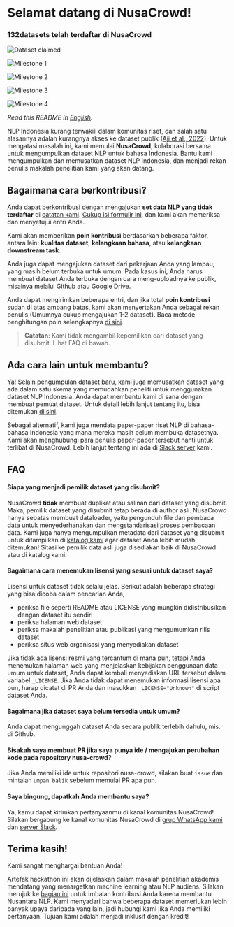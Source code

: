 # Selamat datang di NusaCrowd!

<h3>132datasets telah terdaftar di NusaCrowd</h3>

![Dataset claimed](https://progress-bar.dev/83/?title=Datasets%20Claimed%20(109%20Datasets%20Claimed))

<!-- milestone starts -->
![Milestone 1](https://progress-bar.dev/100/?title=Milestone%201%20(30%20Datasets%20Completed))

![Milestone 2](https://progress-bar.dev/100/?title=Milestone%202%20(60%20Datasets%20Completed))

![Milestone 3](https://progress-bar.dev/93/?title=Milestone%203%20(100%20Datasets%20Completed))

![Milestone 4](https://progress-bar.dev/62/?title=Milestone%204%20(150%20Datasets%20Completed))
<!-- milestone ends -->

*Read this README in [English](README.md).*

NLP Indonesia kurang terwakili dalam komunitas riset, dan salah satu alasannya adalah kurangnya akses ke dataset publik ([Aji et al., 2022](https://aclanthology.org/2022.acl-long.500/)). Untuk mengatasi masalah ini, kami memulai
**NusaCrowd**, kolaborasi bersama untuk mengumpulkan dataset NLP untuk bahasa Indonesia. Bantu kami mengumpulkan dan memusatkan dataset NLP Indonesia, dan menjadi rekan penulis makalah penelitian kami yang akan datang.

## Bagaimana cara berkontribusi?

Anda dapat berkontribusi dengan mengajukan **set data NLP yang tidak terdaftar** di [catatan kami](https://indonlp.github.io/nusa-catalogue/). [Cukup isi formulir ini](https://forms.gle/31dMGZik25DPFYFd6), dan kami akan memeriksa dan menyetujui entri Anda.

Kami akan memberikan **poin kontribusi** berdasarkan beberapa faktor, antara lain: **kualitas dataset**, **kelangkaan bahasa**, atau **kelangkaan downstream task**.

Anda juga dapat mengajukan dataset dari pekerjaan Anda yang lampau, yang masih belum terbuka untuk umum. Pada kasus ini, Anda harus membuat dataset Anda terbuka dengan cara meng-uploadnya ke publik, misalnya melalui Github atau Google Drive.

Anda dapat mengirimkan beberapa entri, dan jika total **poin kontribusi** sudah di atas ambang batas, kami akan menyertakan Anda sebagai rekan penulis (Umumnya cukup mengajukan 1-2 dataset). Baca metode penghitungan poin selengkapnya [di sini](POINTS.id.md).

> **Catatan**: Kami tidak mengambil kepemilikan dari dataset yang disubmit. Lihat FAQ di bawah.

## Ada cara lain untuk membantu?

Ya! Selain pengumpulan dataset baru, kami juga memusatkan dataset yang ada dalam satu skema yang memudahkan peneliti untuk menggunakan dataset NLP Indonesia. Anda dapat membantu kami di sana dengan membuat pemuat dataset. Untuk detail lebih lanjut tentang itu, bisa ditemukan [di sini](DATALOADER.md).

Sebagai alternatif, kami juga mendata paper-paper riset NLP di bahasa-bahasa Indonesia yang mana mereka masih belum membuka datasetnya. Kami akan menghubungi para penulis paper-paper tersebut nanti untuk terlibat di NusaCrowd. Lebih lanjut tentang ini ada di [Slack server](https://join.slack.com/t/nusacrowd/shared_invite/zt-1bbvt4och-JkC7tzeL_eUk4UD6tl3kDg) kami.


## FAQ

#### Siapa yang menjadi pemilik dataset yang disubmit?

NusaCrowd **tidak** membuat duplikat atau salinan dari dataset yang disubmit. Maka, pemilik dataset yang disubmit tetap berada di author asli. NusaCrowd hanya sebatas membuat dataloader, yaitu pengunduh file dan pembaca data untuk menyederhanakan dan mengstandarisasi proses pembacaan data. Kami juga hanya mengumpulkan metadata dari dataset yang disubmit untuk ditampilkan di [katalog kami](https://indonlp.github.io/nusa-catalogue/) agar dataset Anda lebih mudah ditemukan!
Sitasi ke pemilik data asli juga disediakan baik di NusaCrowd atau di katalog kami.

#### Bagaimana cara menemukan lisensi yang sesuai untuk dataset saya?

Lisensi untuk dataset tidak selalu jelas. Berikut adalah beberapa strategi yang bisa dicoba dalam pencarian Anda,

* periksa file seperti README atau LICENSE yang mungkin didistribusikan dengan dataset itu sendiri
* periksa halaman web dataset
* periksa makalah penelitian atau publikasi yang mengumumkan rilis dataset
* periksa situs web organisasi yang menyediakan dataset

Jika tidak ada lisensi resmi yang tercantum di mana pun, tetapi Anda menemukan halaman web yang menjelaskan kebijakan penggunaan data umum untuk dataset, Anda dapat kembali menyediakan URL tersebut dalam variabel `_LICENSE`. Jika Anda tidak dapat menemukan informasi lisensi apa pun, harap dicatat di PR Anda dan masukkan `_LICENSE="Unknown"` di script dataset Anda.

#### Bagaimana jika dataset saya belum tersedia untuk umum?

Anda dapat mengunggah dataset Anda secara publik terlebih dahulu, mis. di Github.

#### Bisakah saya membuat PR jika saya punya ide / mengajukan perubahan kode pada repository nusa-crowd?

Jika Anda memiliki ide untuk repositori nusa-crowd, silakan buat `issue` dan mintalah `umpan balik` sebelum memulai PR apa pun.

#### Saya bingung, dapatkah Anda membantu saya?

Ya, kamu dapat kirimkan pertanyaanmu di kanal komunitas NusaCrowd! Silakan bergabung ke kanal komunitas NusaCrowd di [grup WhatsApp kami](https://chat.whatsapp.com/Jn4nM6l3kSn3p4kJVESTwv) dan [server Slack](https://join.slack.com/t/nusacrowd/shared_invite/zt-1bbvt4och-JkC7tzeL_eUk4UD6tl3kDg).


## Terima kasih!

Kami sangat menghargai bantuan Anda!

Artefak hackathon ini akan dijelaskan dalam makalah penelitian akademis mendatang yang menargetkan machine learning atau NLP audiens. Silakan merujuk ke [bagian ini](#contribution-guidelines) untuk imbalan kontribusi Anda karena membantu Nusantara NLP. Kami menyadari bahwa beberapa dataset memerlukan lebih banyak upaya daripada yang lain, jadi hubungi kami jika Anda memiliki pertanyaan. Tujuan kami adalah menjadi inklusif dengan kredit!

<!--
## Ucapan Terima Kasih

Panduan hackathon ini sangat terinspirasi oleh [BigScience Datasets Hackathon](https://github.com/bigscience-workshop/data_tooling/wiki/datasets-hackathon).
 -->
